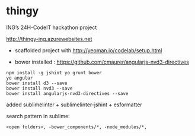 thingy
======

ING’s 24H-CodeIT hackathon project

http://thingy-ing.azurewebsites.net

- scaffolded project with http://yeoman.io/codelab/setup.html

- bower installed : https://github.com/cmaurer/angularjs-nvd3-directives


```
npm install -g jshint yo grunt bower
yo angular
bower install d3 --save
bower install nvd3 --save
bower install angularjs-nvd3-directives --save
```

added sublimelinter + sublimelinter-jshint + esformatter

search pattern in sublime: 
```
<open folders>, -bower_components/*, -node_modules/*,
```
